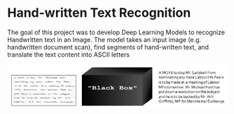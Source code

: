 # Hand-written Text Recognition

The goal of this project was to develop Deep Learning Models to recognize Handwritten text in an Image. The model takes an input image (e.g. handwritten document scan), find segments of hand-written text, and translate the text content into ASCII letters

![](Images/Image1.PNG)
